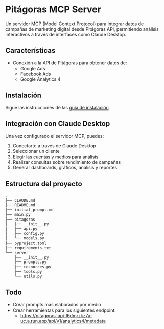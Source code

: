 # Pitágoras MCP Server

Un servidor MCP (Model Context Protocol) para integrar datos de campañas de marketing digital desde Pitágoras API, permitiendo análisis interactivos a través de interfaces como Claude Desktop.

## Características

- Conexión a la API de Pitágoras para obtener datos de:
  - Google Ads
  - Facebook Ads
  - Google Analytics 4

## Instalación
Sigue las instrucciones de las [guía de instalación](https://github.com/EPA-Digital/mcp-server-pitagoras/blob/master/install_guide.md)

## Integración con Claude Desktop

Una vez configurado el servidor MCP, puedes:

1. Conectarte a través de Claude Desktop
2. Seleccionar un cliente
3. Elegir las cuentas y medios para análisis
4. Realizar consultas sobre rendimiento de campañas
5. Generar dashboards, gráficos, análisis y reportes

## Estructura del proyecto
```bash
.
├── CLAUDE.md
├── README.md
├── initial_prompt.md
├── main.py
├── pitagoras
│   ├── __init__.py
│   ├── api.py
│   ├── config.py
│   └── models.py
├── pyproject.toml
├── requirements.txt
└── server
    ├── __init__.py
    ├── prompts.py
    ├── resources.py
    ├── tools.py
    └── utils.py
```

## Todo
- Crear prompts más elaborados por medio
- Crear herramientas para los siguientes endpoint:
  - https://pitagoras-api-l6dmrzkz7a-uc.a.run.app/api/v1/analytics4/metadata